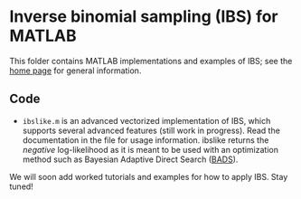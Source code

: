 # Inverse binomial sampling (IBS) for MATLAB

This folder contains MATLAB implementations and examples of IBS; see the [home page](https://github.com/lacerbi/ibs) for general information.

## Code

- `ibslike.m` is an advanced vectorized implementation of IBS, which supports several advanced features (still work in progress). Read the documentation in the file for usage information. ibslike returns the *negative* log-likelihood as it is meant to be used with an optimization method such as Bayesian Adaptive Direct Search ([BADS](https://github.com/lacerbi/bads)).

We will soon add worked tutorials and examples for how to apply IBS. Stay tuned!
